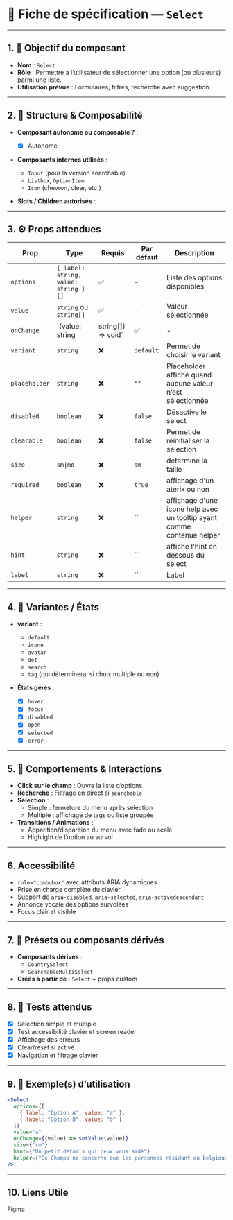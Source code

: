 # 📄 Fiche de spécification — `Select`

---

## 1. 🔎 Objectif du composant

- **Nom** : `Select`
- **Rôle** : Permettre à l’utilisateur de sélectionner une option (ou plusieurs) parmi une liste.
- **Utilisation prévue** : Formulaires, filtres, recherche avec suggestion.

---

## 2. 🧱 Structure & Composabilité

- **Composant autonome ou composable ?** :
    - [x] Autonome

- **Composants internes utilisés** :
    - `Input` (pour la version searchable)
    - `Listbox`, `OptionItem`
    - `Icon` (chevron, clear, etc.)

- **Slots / Children autorisés** :

---

## 3. ⚙️ Props attendues

| Prop          | Type                                 | Requis | Par défaut | Description                                                            |
|---------------|--------------------------------------|--------|------------|------------------------------------------------------------------------|
| `options`     | `{ label: string, value: string }[]` | ✅ | -          | Liste des options disponibles                                          |
| `value`       | `string` ou `string[]`               | ✅     | -          | Valeur sélectionnée                                                    |
| `onChange`    | `(value: string                      | string[]) => void` | ✅          | -                                                                      | Callback à la sélection                                     |
| `variant`     | `string`                             | ❌     | `default`  | Permet de choisir le variant                                           |
| `placeholder` | `string`                             | ❌     | `""`       | Placeholder affiché quand aucune valeur n’est sélectionnée             |
| `disabled`    | `boolean`                            | ❌     | `false`    | Désactive le select                                                    |
| `clearable`   | `boolean`                            | ❌     | `false`    | Permet de réinitialiser la sélection                                   |
| `size`        | `sm\|md`                             | ❌     | `sm`       | détermine la taille                                                    |
| `required`    | `boolean`                            | ❌     | `true`     | affichage d'un atérix ou non                                           |
| `helper`      | `string`                             | ❌     | ``         | affichage d'une icone help avec un tooltip ayant comme contenue helper |
| `hint`        | `string`                             | ❌     | ``         | affiche l'hint en dessous du select                                    |
| `label`       | `string`                             | ❌     | ``         | Label                                                                  |


---

## 4. 🎨 Variantes / États

- **variant** : 
  - `default`
  - `icone`
  - `avatar`
  - `dot`
  - `search`
  - `tag` (qui déterminerai si choix multiple ou non)

- **États gérés** :
    - [x] `hover`
    - [x] `focus`
    - [x] `disabled`
    - [x] `open`
    - [x] `selected`
    - [x] `error`

---

## 5. 🧪 Comportements & Interactions

- **Click sur le champ** : Ouvre la liste d’options
- **Recherche** : Filtrage en direct si `searchable`
- **Sélection** :
    - Simple : fermeture du menu après sélection
    - Multiple : affichage de tags ou liste groupée
- **Transitions / Animations** :
    - Apparition/disparition du menu avec fade ou scale
    - Highlight de l’option au survol

---

## 6. Accessibilité

- `role="combobox"` avec attributs ARIA dynamiques
- Prise en charge complète du clavier
- Support de `aria-disabled`, `aria-selected`, `aria-activedescendant`
- Annonce vocale des options survolées
- Focus clair et visible

---

## 7. 🧩 Présets ou composants dérivés

- **Composants dérivés** :
    - `CountrySelect`
    - `SearchableMultiSelect`
- **Créés à partir de** : `Select` + props custom

---

## 8. 🧪 Tests attendus

- [x] Sélection simple et multiple
- [x] Test accessibilité clavier et screen reader
- [x] Affichage des erreurs
- [x] Clear/reset si activé
- [x] Navigation et filtrage clavier

---

## 9. 📐 Exemple(s) d’utilisation

```jsx
<Select
  options={[
    { label: "Option A", value: "a" },
    { label: "Option B", value: "b" }
  ]}
  value="a"
  onChange={(value) => setValue(value)}
  size={"sm"}
  hint={"Un petit détails qui peux vous aidé"}
  helper={"Ce Champs ne concerne que les personnes résidant en belgique"}
/>
```
---
## 10. Liens Utile
[Figma](https://www.figma.com/design/BE2sfEyiN6lmoEw5l9kXY4/Design-system-V.2?node-id=7953-158014&m=dev)